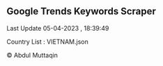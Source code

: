 

## Google Trends Keywords Scraper 
 
Last Update 05-04-2023 , 18:39:49

Country List :
VIETNAM.json



© Abdul Muttaqin 
